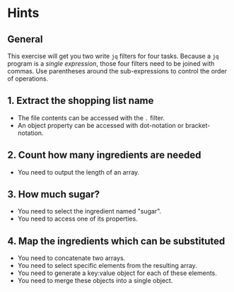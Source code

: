 # Hints

## General

This exercise will get you two write `jq` filters for four tasks.
Because a `jq` program is a _single expression_, those four filters need to be joined with commas.
Use parentheses around the sub-expressions to control the order of operations.

## 1. Extract the shopping list name

- The file contents can be accessed with the `.` filter.
- An object property can be accessed with dot-notation or bracket-notation.

## 2. Count how many ingredients are needed

- You need to output the length of an array.

## 3. How much sugar?

- You need to select the ingredient named "sugar".
- You need to access one of its properties.

## 4. Map the ingredients which can be substituted

- You need to concatenate two arrays.
- You need to select specific elements from the resulting array.
- You need to generate a key:value object for each of these elements.
- You need to merge these objects into a single object.